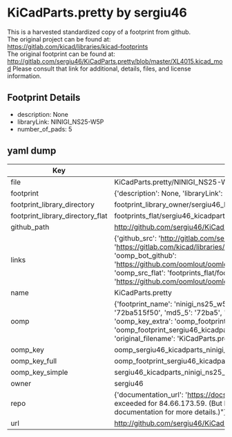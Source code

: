 # KiCadParts.pretty by sergiu46  
This is a harvested standardized copy of a footprint from github.  
The original project can be found at:  
https://gitlab.com/kicad/libraries/kicad-footprints  
The original footprint can be found at:
http://gitlab.com/sergiu46/KiCadParts.pretty/blob/master/XL4015.kicad_mod
Please consult that link for additional, details, files, and license information.  
## Footprint Details
* description: None  
* libraryLink: NINIGI_NS25-W5P  
* number_of_pads: 5  
## yaml dump  
| Key | Value |  
| --- | --- |  
| file | KiCadParts.pretty/NINIGI_NS25-W5P.kicad_mod |  
| footprint | {'description': None, 'libraryLink': 'NINIGI_NS25-W5P', 'number_of_pads': 5} |  
| footprint_library_directory | footprint_library_owner/sergiu46_KiCadParts.pretty |  
| footprint_library_directory_flat | footprints_flat/sergiu46_kicadparts_ninigi_ns25_w5p/working |  
| github_path | http://github.com/sergiu46/KiCadParts.pretty/blob/master/NINIGI_NS25-W5P.kicad_mod |  
| links | {'github_src': 'http://gitlab.com/sergiu46/KiCadParts.pretty/blob/master/XL4015.kicad_mod', 'github_src_repo': 'https://gitlab.com/kicad/libraries/kicad-footprints', 'oomp_bot': 'footprints/sergiu46_kicadparts_ninigi_ns25_w5p/working', 'oomp_bot_github': 'https://github.com/oomlout/oomlout_oomp_footprint_bot/tree/main/footprints/sergiu46_kicadparts_ninigi_ns25_w5p/working', 'oomp_src_flat': 'footprints_flat/footprints_flat/sergiu46_kicadparts_ninigi_ns25_w5p/working', 'oomp_src_flat_github': 'https://github.com/oomlout/oomlout_oomp_footprint_src/tree/main/footprints_flat/sergiu46_kicadparts_ninigi_ns25_w5p/working'} |  
| name | KiCadParts.pretty |  
| oomp | {'footprint_name': 'ninigi_ns25_w5p', 'library_name': 'kicadparts', 'md5': '72ba515f50ce8449e6bedbf1132ca648', 'md5_10': '72ba515f50', 'md5_5': '72ba5', 'md5_6': '72ba51', 'oomp_key': 'oomp_sergiu46_kicadparts_ninigi_ns25_w5p', 'oomp_key_extra': 'oomp_footprint_sergiu46_kicadparts_ninigi_ns25_w5p', 'oomp_key_full': 'oomp_footprint_sergiu46_kicadparts_ninigi_ns25_w5p_72ba51', 'oomp_key_simple': 'sergiu46_kicadparts_ninigi_ns25_w5p', 'original_filename': 'KiCadParts.pretty/NINIGI_NS25-W5P.kicad_mod', 'owner_name': 'sergiu46'} |  
| oomp_key | oomp_sergiu46_kicadparts_ninigi_ns25_w5p |  
| oomp_key_full | oomp_footprint_sergiu46_kicadparts_ninigi_ns25_w5p |  
| oomp_key_simple | sergiu46_kicadparts_ninigi_ns25_w5p |  
| owner | sergiu46 |  
| repo | {'documentation_url': 'https://docs.github.com/rest/overview/resources-in-the-rest-api#rate-limiting', 'message': "API rate limit exceeded for 84.66.173.59. (But here's the good news: Authenticated requests get a higher rate limit. Check out the documentation for more details.)"} |  
| url | http://github.com/sergiu46/KiCadParts.pretty |  

